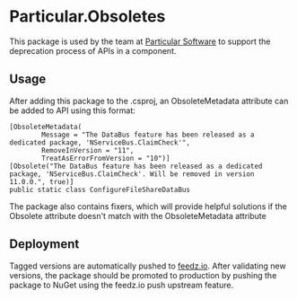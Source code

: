 # Particular.Obsoletes

This package is used by the team at [Particular Software](https://particular.net) to support the deprecation process of APIs in a component.

## Usage
After adding this package to the .csproj, an ObsoleteMetadata attribute can be added to API using this format: 

```
[ObsoleteMetadata(
        Message = "The DataBus feature has been released as a dedicated package, 'NServiceBus.ClaimCheck'",
        RemoveInVersion = "11",
        TreatAsErrorFromVersion = "10")]
[Obsolete("The DataBus feature has been released as a dedicated package, 'NServiceBus.ClaimCheck'. Will be removed in version 11.0.0.", true)]
public static class ConfigureFileShareDataBus
```

The package also contains fixers, which will provide helpful solutions if the Obsolete attribute doesn't match with the ObsoleteMetadata attribute

## Deployment

Tagged versions are automatically pushed to [feedz.io](https://feedz.io/org/particular-software/repository/packages/packages/Particular.Analyzers). After validating new versions, the package should be promoted to production by pushing the package to NuGet using the feedz.io push upstream feature.
